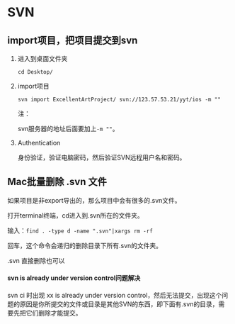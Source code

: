# SVN

## import项目，把项目提交到svn

1. 进入到桌面文件夹

   ```
   cd Desktop/
   ```

2. import项目

   ```
   svn import ExcellentArtProject/ svn://123.57.53.21/yyt/ios -m ""
   ```

   注：

   svn服务器的地址后面要加上`-m ""`。

3. Authentication

   身份验证，验证电脑密码，然后验证SVN远程用户名和密码。

## Mac批量删除 .svn 文件

如果项目是非export导出的，那么项目中会有很多的.svn文件。

打开terminal终端，cd进入到.svn所在的文件夹。

输入：`find . -type d -name ".svn"|xargs rm -rf`

回车，这个命令会递归的删除目录下所有.svn的文件夹。

.svn 直接删除也可以

#### svn is already under version control问题解决

svn ci 时出现 xx is already under version control，然后无法提交，出现这个问题的原因是你所提交的文件或目录是其他SVN的东西，即下面有.svn的目录，需要先把它们删除才能提交。
